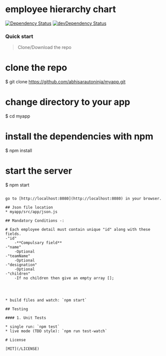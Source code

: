 # employee hierarchy chart

[![Dependency Status](https://david-dm.org/preboot/angularjs-webpack/status.svg)](https://david-dm.org/preboot/angular-webpack#info=dependencies) [![devDependency Status](https://david-dm.org/preboot/angularjs-webpack/dev-status.svg)](https://david-dm.org/preboot/angularjs-webpack#info=devDependencies)

### Quick start

> Clone/Download the repo 

# clone the repo
$ git clone https://github.com/abhisarautoninja/myapp.git 

# change directory to your app
$ cd myapp

# install the dependencies with npm
$ npm install

# start the server
$ npm start
```

go to [http://localhost:8080](http://localhost:8080) in your browser.

## Json file location  
* myapp/src/app/json.js

## Mandatory Conditions -:

# Each employee detail must contain unique "id" along with these fields.
-"id"
	-**Compulsary field**
-"name"
	-Optional
-"teamName"
	-Optional
-"designation"
	-Optional
-"children"
	-If no children then give an empty array [];




* build files and watch: `npm start`

## Testing

#### 1. Unit Tests

* single run: `npm test`
* live mode (TDD style): `npm run test-watch`

# License

[MIT](/LICENSE)
